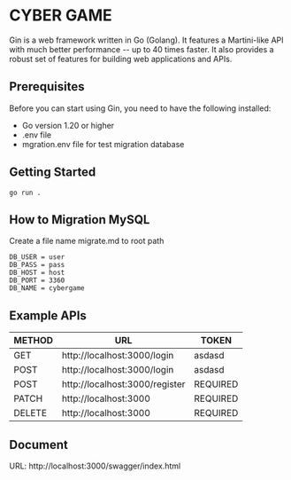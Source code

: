 # CYBER GAME

Gin is a web framework written in Go (Golang). It features a Martini-like API with much better performance -- up to 40 times faster. It also provides a robust set of features for building web applications and APIs.

## Prerequisites

Before you can start using Gin, you need to have the following installed:

- Go version 1.20 or higher
- .env file
- mgration.env file for test migration database

## Getting Started

```
go run .
```

## How to Migration MySQL

Create a file name migrate.md to root path

```
DB_USER = user
DB_PASS = pass
DB_HOST = host
DB_PORT = 3360
DB_NAME = cybergame
```

## Example APIs

| METHOD | URL | TOKEN |
|--------|-----|-------|
| GET | http://localhost:3000/login | asdasd |
| POST | http://localhost:3000/login | asdasd |
| POST | http://localhost:3000/register | REQUIRED |
| PATCH | http://localhost:3000 | REQUIRED |
| DELETE | http://localhost:3000 | REQUIRED |

## Document

URL: http://localhost:3000/swagger/index.html
